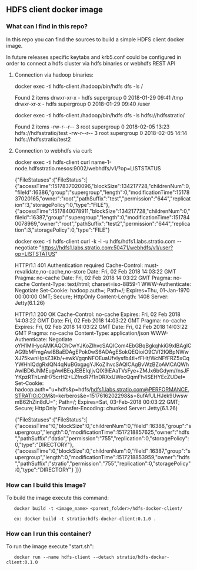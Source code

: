 ## HDFS client docker image

### What can I find in this repo?

In this repo you can find the sources to build a simple HDFS client docker image.

In future releases specific keytabs and krb5.conf could be configured in order to connect a hdfs cluster via hdfs binaries or webhdfs REST API

1. Connection via hadoop binaries:

    docker exec -ti hdfs-client /hadoop/bin/hdfs dfs -ls /
    
    Found 2 items
    drwxr-xr-x   - hdfs supergroup          0 2018-01-29 09:41 /tmp
    drwxr-xr-x   - hdfs supergroup          0 2018-01-29 09:40 /user

    docker exec -ti hdfs-client /hadoop/bin/hdfs dfs -ls hdfs://hdfsstratio/
    
    Found 2 items
    -rw-r--r--   3 root supergroup          0 2018-02-05 13:23 hdfs://hdfsstratio/test
    -rw-r--r--   3 root supergroup          0 2018-02-05 14:14 hdfs://hdfsstratio/test2


2. Connection to webhdfs via curl:

    docker exec -ti hdfs-client curl name-1-node.hdfsstratio.mesos:9002/webhdfs/v1/?op=LISTSTATUS
    
    {"FileStatuses":{"FileStatus":[
    {"accessTime":1517837020096,"blockSize":134217728,"childrenNum":0,"fileId":16386,"group":"supergroup","length":0,"modificationTime":1517837020165,"owner":"root","pathSuffix":"test","permission":"644","replication":3,"storagePolicy":0,"type":"FILE"},
    {"accessTime":1517840078911,"blockSize":134217728,"childrenNum":0,"fileId":16387,"group":"supergroup","length":0,"modificationTime":1517840078969,"owner":"root","pathSuffix":"test2","permission":"644","replication":3,"storagePolicy":0,"type":"FILE"}
    

    docker exec -ti hdfs-client curl -k -i -u:hdfs/hdfs1.labs.stratio.com --negotiate "https://hdfs1.labs.stratio.com:50471/webhdfs/v1/user?op=LISTSTATUS"
    
    HTTP/1.1 401 Authentication required
    Cache-Control: must-revalidate,no-cache,no-store
    Date: Fri, 02 Feb 2018 14:03:22 GMT
    Pragma: no-cache
    Date: Fri, 02 Feb 2018 14:03:22 GMT
    Pragma: no-cache
    Content-Type: text/html; charset=iso-8859-1
    WWW-Authenticate: Negotiate
    Set-Cookie: hadoop.auth=; Path=/; Expires=Thu, 01-Jan-1970 00:00:00 GMT; Secure; HttpOnly
    Content-Length: 1408
    Server: Jetty(6.1.26)

    HTTP/1.1 200 OK
    Cache-Control: no-cache
    Expires: Fri, 02 Feb 2018 14:03:22 GMT
    Date: Fri, 02 Feb 2018 14:03:22 GMT
    Pragma: no-cache
    Expires: Fri, 02 Feb 2018 14:03:22 GMT
    Date: Fri, 02 Feb 2018 14:03:22 GMT
    Pragma: no-cache
    Content-Type: application/json
    WWW-Authenticate: Negotiate oYH1MIHyoAMKAQChCwYJKoZIhvcSAQICom4EbGBqBgkqhkiG9xIBAgICAG9bMFmgAwIBBaEDAgEPok0wS6ADAgESokQEQioiO9CVf2IQBpNWwXJ75kwnHpsZ3Kb/+ewkVgqnNFOEuaUfvlysfb4tl+fFHt/WcNFfFRZ5xCqYWHhIQdgRxlQN4qNuBGxgagYJKoZIhvcSAQICAgBvWzBZoAMCAQWhAwIBD6JNMEugAwIBEqJEBEIqIjvQlX9iEAaTVsFye+ZMJx6bGdym//nsJFYKpzRThLmlH75crH2+LZfnxR7f1nDRXxUWecQqmFh4SEHYEcZUDeI=
    Set-Cookie: hadoop.auth="u=hdfs&p=hdfs/hdfs1.labs.stratio.com@PERFORMANCE.STRATIO.COM&t=kerberos&e=1517616202298&s=8ufAfULHJek9UwswmB62hZin8dU="; Path=/; Expires=Sat, 03-Feb-2018 00:03:22 GMT; Secure; HttpOnly
    Transfer-Encoding: chunked
    Server: Jetty(6.1.26)

    {"FileStatuses":{"FileStatus":[
    {"accessTime":0,"blockSize":0,"childrenNum":0,"fileId":16388,"group":"supergroup","length":0,"modificationTime":1517218857625,"owner":"hdfs","pathSuffix":"datio","permission":"755","replication":0,"storagePolicy":0,"type":"DIRECTORY"},
    {"accessTime":0,"blockSize":0,"childrenNum":0,"fileId":16387,"group":"supergroup","length":0,"modificationTime":1517218853959,"owner":"hdfs","pathSuffix":"stratio","permission":"755","replication":0,"storagePolicy":0,"type":"DIRECTORY"}
    ]}}

### How can I build this Image?

To build the image execute this command:

       docker build -t <image_name> <parent_folder>/hdfs-docker-client/

       ex: docker build -t stratio:hdfs-docker-client:0.1.0 .
       
### How can I run this container?

To run the image execute "start.sh":

       docker run --name hdfs-client --detach stratio/hdfs-docker-client:0.1.0

